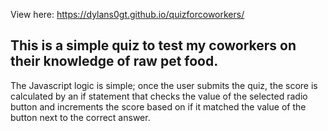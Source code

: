 View here: https://dylans0gt.github.io/quizforcoworkers/

This is a simple quiz to test my coworkers on their knowledge of raw pet food. 
---
The Javascript logic is simple; once the user submits the quiz, the score is calculated by an if statement that checks the value of the selected 
radio button and increments the score based on if it matched the value of the button next to the correct answer.
